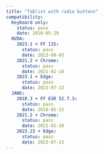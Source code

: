 ```yaml
---
title: "Tablist with radio buttons"
compatibility:
  Keyboard only:
    status: pass
    date: 2018-05-29
  NVDA:
    2023.1 + FF 115:
      status: pass
      date: 2023-08-03
    2021.2 + Chrome:
      status: pass
      date: 2021-02-10
    2023.1 + Edge:
      status: pass
      date: 2023-07-13
  JAWS:
    2018.3 + FF ESR 52.7.3:
      status: pass
      date: 2018-05-22
    2021.2 + Chrome:
      status: pass
      date: 2021-02-10
    2023.23 + Edge:
      status: pass
      date: 2023-07-13
---
```

